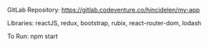 GitLab Repository:
https://gitlab.codeventure.co/hincidelen/my-app

Libraries:
reactJS,
redux,
bootstrap,
rubix,
react-router-dom,
lodash

To Run:
npm start